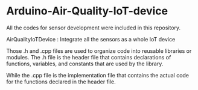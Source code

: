 # Arduino-Air-Quality-IoT-device
All the codes for sensor development were included in this repository.

AirQualityIoTDevice : Integrate all the sensors as a whole IoT device

Those .h and .cpp files are used to organize code into reusable libraries or modules. 
The .h file is the header file that contains declarations of functions, variables, and constants that are used by the library.

While the .cpp file is the implementation file that contains the actual code for the functions declared in the header file.
